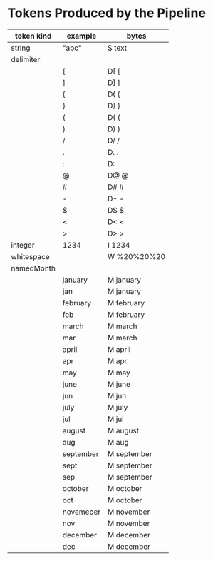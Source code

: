 # Tokens Produced by the Pipeline #


 | token kind  | example | bytes |
 |-------------|---------|-------|
 | string | "abc" | S text |
 | delimiter |  |  |
 | | [ | D[  [|
 | | ] | D]  ]|
 | | { | D{  {|
 | | } | D}  }|
 | | ( | D(  (|
 | | ) | D)  )|
 | | / | D/  /|
 | | . | D.  .|
 | | : | D:  :|
 | | @ | D@  @|
 | | # | D#  #|
 | | - | D-  -|
 | | $ | D$  $|
 | | < | D<  <|
 | | > | D>  >|
 | integer | 1234 | I 1234 |
 | whitespace |    | W %20%20%20 |
 | namedMonth | | |
 |            | january | M january |
 |            | jan     | M january |
 |            | february | M february |
 |            | feb      | M february |
 |            | march    | M march |
 |            | mar     | M march |
 |            | april | M april |
 |            | apr     | M apr |
 |            | may | M may |
 |            | june | M june |
 |            | jun     | M jun |
 |            | july | M july |
 |            | jul     | M jul |
 |            | august | M august |
 |            | aug     | M aug |
 |            | september | M september |
 |            | sept | M september |
 |            | sep | M september |
 |            | october | M october |
 |            | oct | M october |
 |            | novemeber | M november |
 |            | nov | M november |
 |            | december | M december |
 |            | dec | M december |
 

